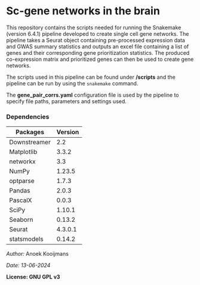 # Sc-gene networks in the brain

This repository contains the scripts needed for running the Snakemake (version 6.4.1) pipeline developed to create single cell gene networks. The pipeline takes a Seurat object containing pre-processed expression data and GWAS summary statistics and outputs an excel file containing a list of genes and their corresponding gene prioritization statistics. The produced co-expression matrix and prioritized genes can then be used to create gene networks.  

The scripts used in this pipeline can be found under **/scripts** and the pipeline can be run by using the `snakemake` command.

The **gene_pair_corrs.yaml** configuration file is used by the pipeline to specify file paths, parameters and settings used. 

### Dependencies
| Packages      | Version   |
|---------------|-----------|
| Downstreamer  | 2.2       |
| Matplotlib    | 3.3.2     |
| networkx      | 3.3       |
| NumPy         | 1.23.5    |
| optparse      | 1.7.3     |
| Pandas        | 2.0.3     |
| PascalX       | 0.0.3     |
| SciPy         | 1.10.1    |
| Seaborn       | 0.13.2    |
| Seurat        | 4.3.0.1   |
| statsmodels   | 0.14.2    |

*Author:* Anoek Kooijmans

*Date: 13-06-2024*

**License: GNU GPL v3**